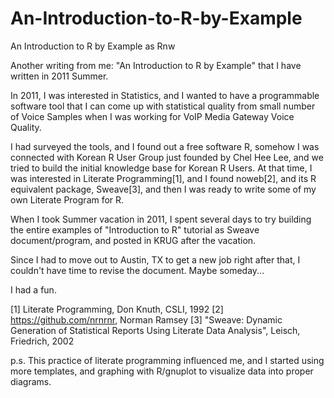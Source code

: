 # An-Introduction-to-R-by-Example
An Introduction to R by Example as Rnw

Another writing from me: "An Introduction to R by Example" that I have written in 2011 Summer. 

In 2011, I was interested in Statistics, and I wanted to have a programmable software tool that I can come up with statistical quality from small number of Voice Samples when I was working for VoIP Media Gateway Voice Quality.

I had surveyed the tools, and I found out a free software R, somehow I was connected with Korean R User Group just founded by Chel Hee Lee, and we tried to build the initial knowledge base for Korean R Users. At that time, I was interested in Literate Programming[1], and I found noweb[2], and its R equivalent package, Sweave[3], and then I was ready to write some of my own Literate Program for R.

When I took Summer vacation in 2011, I spent several days to try building the entire examples of "Introduction to R" tutorial as Sweave document/program, and posted in KRUG after the vacation.

Since I had to move out to Austin, TX to get a new job right after that, I couldn't have time to revise the document. Maybe someday...

I had a fun.

[1] Literate Programming, Don Knuth, CSLI, 1992
[2] https://github.com/nrnrnr, Norman Ramsey
[3] "Sweave: Dynamic Generation of Statistical Reports Using Literate Data Analysis", Leisch, Friedrich, 2002

p.s. This practice of literate programming influenced me, and I started using more templates, and graphing with R/gnuplot to visualize data into proper diagrams. 
